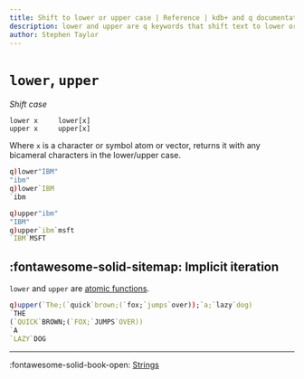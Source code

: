 ```yaml
---
title: Shift to lower or upper case | Reference | kdb+ and q documentation
description: lower and upper are q keywords that shift text to lower or upper case respectively.
author: Stephen Taylor
---
```

# `lower`, `upper`

_Shift case_



```syntax
lower x     lower[x]
upper x     upper[x]
```

Where `x` is a character or symbol atom or vector, returns it with any bicameral characters in the lower/upper case.


```q
q)lower"IBM"
"ibm"
q)lower`IBM
`ibm

q)upper"ibm"
"IBM"
q)upper`ibm`msft
`IBM`MSFT
```


## :fontawesome-solid-sitemap: Implicit iteration

`lower` and `upper` are [atomic functions](../basics/atomic.md).

```q
q)upper(`The;(`quick`brown;(`fox;`jumps`over));`a;`lazy`dog)
`THE
(`QUICK`BROWN;(`FOX;`JUMPS`OVER))
`A
`LAZY`DOG
```

----
:fontawesome-solid-book-open:
[Strings](../basics/by-topic.md#strings)